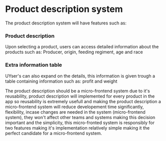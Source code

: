 # Product description system
The product description system will have features such as:
### Product description
Upon selecting a product, users can access detailed information about the products such as: Producer, origin, feeding regiment, age and race
### Extra information table
UYser's can also expand on the details, this information is given trough a table containing information such as: profit and weight

The product description should be a micro-frontend system due to it's reusability, product description will implemented for every product in the app so reusability is extremely usefull and making the product description a micro-frontend system will reduce developement time significantly, flexibility, incase changes are needed in the system (micro-frontend system), they won't affect other teams and systems making this decision important and the simplicity, this micro-fronted system is responsibly for two features making it's implementation relatively simple making it the perfect candidate for a micro-frontend system.
